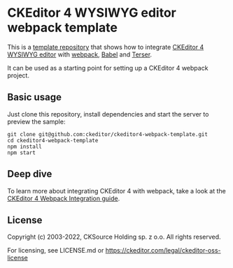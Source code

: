 # CKEditor 4 WYSIWYG editor webpack template

This is a [template repository](https://help.github.com/en/github/creating-cloning-and-archiving-repositories/creating-a-repository-from-a-template) that shows how to integrate [CKEditor 4 WYSIWYG editor](https://github.com/ckeditor/ckeditor4) with [webpack](https://webpack.js.org/), [Babel](https://babeljs.io/) and [Terser](https://terser.org/).

It can be used as a starting point for setting up a CKEditor 4 webpack project.

## Basic usage

Just clone this repository, install dependencies and start the server to preview the sample:

```
git clone git@github.com:ckeditor/ckeditor4-webpack-template.git
cd ckeditor4-webpack-template
npm install
npm start
```

## Deep dive

To learn more about integrating CKEditor 4 with webpack, take a look at the [CKEditor 4 Webpack Integration guide](https://ckeditor.com/docs/ckeditor4/latest/guide/dev_webpack.html).

## License

Copyright (c) 2003-2022, CKSource Holding sp. z o.o. All rights reserved.

For licensing, see LICENSE.md or https://ckeditor.com/legal/ckeditor-oss-license
